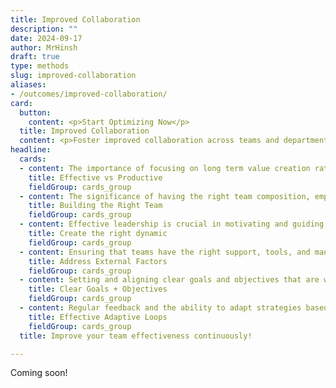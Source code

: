 ```yaml
---
title: Improved Collaboration
description: ""
date: 2024-09-17
author: MrHinsh
draft: true
type: methods
slug: improved-collaboration
aliases:
- /outcomes/improved-collaboration/
card:
  button:
    content: <p>Start Optimizing Now</p>
  title: Improved Collaboration
  content: <p>Foster improved collaboration across teams and departments, leading to better communication, transparency, and project success.</p>
headline:
  cards:
  - content: The importance of focusing on long term value creation rather than short term revenue extraction, which often yields less value.
    title: Effective vs Productive
    fieldGroup: cards_group
  - content: The significance of having the right team composition, emphasizing the need for cross-functional teams that can self-organize effectively.
    title: Building the Right Team
    fieldGroup: cards_group
  - content: Effective leadership is crucial in motivating and guiding teams, fostering a positive work environment, and ensuring clear and open communication.
    title: Create the right dynamic
    fieldGroup: cards_group
  - content: Ensuring that teams have the right support, tools, and management backing is crucial for maintaining effectiveness.
    title: Address External Factors
    fieldGroup: cards_group
  - content: Setting and aligning clear goals and objectives that are well-defined, shared, and aligned with the most important organizational objectives.
    title: Clear Goals + Objectives
    fieldGroup: cards_group
  - content: Regular feedback and the ability to adapt strategies based on that feedback are essential for continuous improvement.
    title: Effective Adaptive Loops
    fieldGroup: cards_group
  title: Improve your team effectiveness continuously!

---
```




Coming soon!


